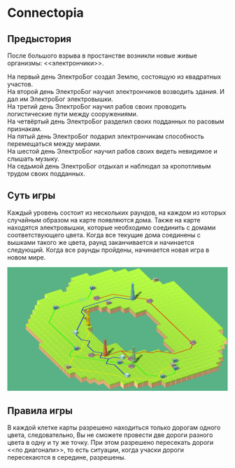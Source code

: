 # Connectopia

## Предыстория
После большого взрыва в простанстве возникли новые живые организмы: <<электрончики>>.

На первый день ЭлектроБог создал Землю, состоящую из квадратных участов. <br />
На второй день ЭлектроБог научил электрончиков возводить здания. И дал им ЭлектроБог электровышки. <br />
На третий день ЭлектроБог научил рабов своих проводить логистические пути между сооружениями. <br />
На четвёртый день ЭлектроБог разделил своих подданных по расовым признакам. <br />
На пятый день ЭлектроБог подарил электрончикам способность перемещаться между мирами. <br />
На шестой день ЭлектроБог научил рабов своих видеть невидимое и слышать музыку. <br />
На седьмой день ЭлектроБог отдыхал и наблюдал за кропотливым трудом своих подданных. <br />

## Суть игры
Каждый уровень состоит из нескольких раундов, на каждом из которых случайным образом на карте появляются дома. Также на карте находятся электровышки, которые необходимо соединить с домами соответствующего цвета. Когда все текущие дома соединены с вышками такого же цвета, раунд заканчивается и начинается следующий. Когда все раунды пройдены, начинается новая игра в новом мире.

![Пример уровня](LevelExample.png)

## Правила игры
В каждой клетке карты разрешено находиться только дорогам одного цвета, следовательно, Вы не сможете провести две дороги разного цвета в одну и ту же точку. При этом разрешено пересекать дороги <<по диагонали>>, то есть ситуации, когда учаски дороги пересекаются в середине, разрешены.